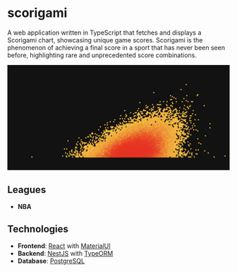 # scorigami

A web application written in TypeScript that fetches and displays a Scorigami chart, showcasing unique game scores. Scorigami is the phenomenon of achieving a final score in a sport that has never been seen before, highlighting rare and unprecedented score combinations.

![](screenshots/Program.png)

## Leagues

- **NBA**

## Technologies

- **Frontend**: [React](https://github.com/facebook/react) with [MaterialUI](https://github.com/mui/material-ui)
- **Backend**: [NestJS](https://github.com/nestjs/nest) with [TypeORM](https://github.com/typeorm/typeorm)
- **Database**: [PostgreSQL](https://www.postgresql.org)
